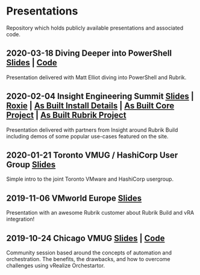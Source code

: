 # Presentations
Repository which holds publicly available presentations and associated code.

## 2020-03-18 Diving Deeper into PowerShell [Slides](2020-03-18-PowerShellWebinar/Diving-Deeper-into-PowerShell-Rubrik-Webinar.pdf) | [Code](2020-03-18-PowerShellWebinar/code/)
Presentation delivered with Matt Elliot diving into PowerShell and Rubrik.

## 2020-02-04 Insight Engineering Summit [Slides](https://github.com/mwpreston/Presentations/blob/master/2020-02-04-InsightSummitDenver/Insight-Roxie.pdf) | [Roxie](https://github.com/rubrikinc/use-case-roxie) | [As Built Install Details](https://github.com/mwpreston/Presentations/blob/master/2020-02-04-InsightSummitDenver/AsBuiltBetaInstall.md) | [As Built Core Project](https://www.asbuiltreport.com/) | [As Built Rubrik Project](https://github.com/mwpreston/AsBuiltReport.Rubrik.CDM)
Presentation delivered with partners from Insight around Rubrik Build including demos of some popular use-cases featured on the site.

## 2020-01-21 Toronto VMUG / HashiCorp User Group [Slides](https://github.com/mwpreston/Presentations/blob/master/2020-01-21-VMUG-HUG/VMUG-HUG.pptx)
Simple intro to the joint Toronto VMware and HashiCorp usergroup.

## 2019-11-06 VMworld Europe [Slides](https://github.com/mwpreston/Presentations/blob/master/2019-11-06-VMworldEU/HBI3519BES%20-%20Transforming%20Your%20Enterprise%20Architecture%20with%20Rubrik%20and%20VMware.pptx)
Presentation with an awesome Rubrik customer about Rubrik Build and vRA integration!

## 2019-10-24 Chicago VMUG [Slides](https://github.com/mwpreston/Presentations/blob/master/2019-10-24-ChicagoVMUG/AutomationVsOrchestration-ChicagoVMUG.pptx) | [Code](2019-10-24-ChicagoVMUG/src)
Community session based around the concepts of automation and orchestration. The benefits, the drawbacks, and how to overcome challenges using vRealize Orchestartor.

